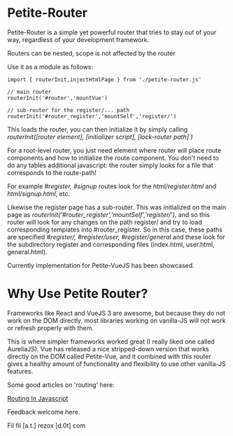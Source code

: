 # Petite-Router

Petite-Router is a simple yet powerful router that tries to stay out of your way, regardless of your development framework.

Routers can be nested, scope is not affected by the router

Use it as a module as follows:

```
import { routerInit,injectHtmlPage } from './petite-router.js'

// main router
routerInit('#router','mountVue') 

// sub-router for the register/... path
routerInit('#router_register','mountSelf','register/')
```

This loads the router, you can then initialize it by simply calling *routerInit([router element], [initializer script], [lock-router path] )*

For a root-level router, you just need element where router will place route components and how to initialize the route component. You don't need to do any tables additional javascript: the router simply looks for a file that corresponds to the route-path!

For example *#register, #signup* routes look for the *html/register.html* and *html/signup.html*, etc.

Likewise the register page has a sub-router. This was initialized on the main page as *routerInit('#router_register','mountSelf','register/')*, and so this router will look for any changes on the path register/ and try to load corresponding templates into #router_register. So in this case, these paths are specified *#register/, #register/user, #register/general* and these look for the subdirectory register and corresponding files (index.html, user.html, general.html).

Currently implementation for Petite-VueJS has been showcased.

# Why Use Petite Router?

Frameworks like React and VueJS 3 are awesome, but because they do not work on the DOM directly, most libraries working on vanilla-JS will not work or refresh properly with them.

This is where simpler frameworks worked great (I really liked one called AureliaJS). Vue has released a nice stripped-down version that works directly on the DOM called Petite-Vue, and it combined with this router gives a healthy amount of functionality and flexibility to use other vanilla-JS features.

Some good articles on 'routing' here:

[Routing In Javascript](https://medium.com/@fro_g/routing-in-javascript-d552ff4d2921)

Feedback welcome here.

Fil
fil [a.t.] rezox [d.0t] com
